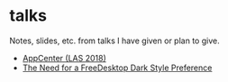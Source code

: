 # talks

Notes, slides, etc. from talks I have given or plan to give.

- [AppCenter (LAS 2018)](appcenter-las-2018)
- [The Need for a FreeDesktop Dark Style Preference](fdo-dark-style)

